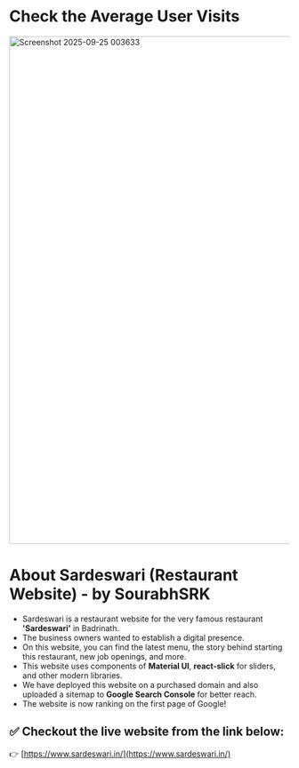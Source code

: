 # Check the Average User Visits
<img width="1884" height="914" alt="Screenshot 2025-09-25 003633" src="https://github.com/user-attachments/assets/b0240b15-4e88-4f6f-9fe0-aac41da55a27" />

# About Sardeswari (Restaurant Website) - by SourabhSRK

- Sardeswari is a restaurant website for the very famous restaurant **'Sardeswari'** in Badrinath.
- The business owners wanted to establish a digital presence.
- On this website, you can find the latest menu, the story behind starting this restaurant, new job openings, and more.
- This website uses components of **Material UI**, **react-slick** for sliders, and other modern libraries.
- We have deployed this website on a purchased domain and also uploaded a sitemap to **Google Search Console** for better reach.
- The website is now ranking on the first page of Google!

## ✅ Checkout the live website from the link below:

👉 [https://www.sardeswari.in/](https://www.sardeswari.in/)
